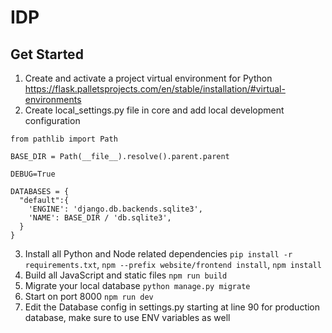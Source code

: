 # IDP


## Get Started

1. Create and activate a project virtual environment for Python https://flask.palletsprojects.com/en/stable/installation/#virtual-environments
2. Create local_settings.py file in core and add local development configuration
```
from pathlib import Path

BASE_DIR = Path(__file__).resolve().parent.parent

DEBUG=True

DATABASES = {
  "default":{
    'ENGINE': 'django.db.backends.sqlite3',
    'NAME': BASE_DIR / 'db.sqlite3',
  }
}

```
3. Install all Python and Node related dependencies ```pip install -r requirements.txt```, ```npm --prefix website/frontend install```, ```npm install```
4. Build all JavaScript and static files ```npm run build```
5. Migrate your local database ```python manage.py migrate```
6. Start on port 8000 ```npm run dev``` 
7. Edit the Database config in settings.py starting at line 90 for production database, make sure to use ENV variables as well

